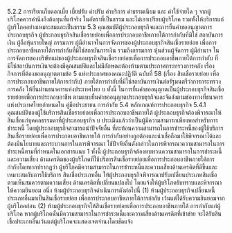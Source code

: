 5.2.2 การเรียกเก็บดอกเบี้ย เบี้ยปรับ ค่าปรับ ค่าบริการ ค่าธรรมเนียม และ
ค่าใช้จ่ายใด ๆ จากผู้บริโภคควรคำนึงถึงต้นทุนที่แท้จริง ในอัตราที่เป็นธรรม และไม่เอาเปรียบผู้บริโภค
รวมทั้งให้บริการแก่ผู้บริโภคอย่างเหมาะสมและเป็นธรรม
5.3 คุณสมบัติผู้ประกอบธุรกิจและการยื่นคำขออนุญาตการประกอบธุรกิจ
ผู้ประกอบธุรกิจสินเชื่อรายย่อยเพื่อการประกอบอาชีพภายใต้การกำกับที่มิใช่
สถาบันการเงิน ผู้ถือหุ้นรายใหญ่ กรรมการ ผู้มีอำนาจในการจัดการของผู้ประกอบธุรกิจสินเชื่อรายย่อย
เพื่อการประกอบอาชีพภายใต้การกำกับที่มิใช่สถาบันการเงิน รวมถึงกรรมการ หุ้นส่วนผู้จัดการ ผู้มีอำนาจ
ในการจัดการของบริษัทแม่ของผู้ประกอบธุรกิจสินเชื่อรายย่อยเพื่อการประกอบอาชีพภายใต้การกำกับ
ที่มิใช่สถาบันการเงินจะต้องมีคุณสมบัติและไม่มีลักษณะต้องห้ามตามประกาศกระทรวงการคลัง
เรื่อง กิจการที่ต้องขออนุญาตตามข้อ 5 แห่งประกาศของคณะปฏิวัติ ฉบับที่ 58 (เรื่อง สินเชื่อรายย่อย
เพื่อการประกอบอาชีพภายใต้การกํากับ)
ภายใต้การกํากับที่มิใช่สถาบันการเงินต่อรัฐมนตรีว่าการกระทรวงการคลัง ให้ยื่นผ่านธนาคารแห่งประเทศไทย
บ
ทั้งนี้ ในการยื่นคำขออนุญาตเป็นผู้ประกอบธุรกิจสินเชื่อรายย่อยเพื่อการประกอบอาชีพ
ตามแบบยื่นคำขออนุญาตประกอบธุรกิจและจัดส่งตามช่องทางที่ธนาคารแห่งประเทศไทยกำหนดใน
คู่มือประชาชน
การกำกับ
5.4 หลักเกณฑ์การประกอบธุรกิจ
5.4.1 คุณสมบัติของผู้ใช้บริการสินเชื่อรายย่อยเพื่อการประกอบอาชีพภายใต้
ผู้ประกอบธุรกิจต้องพิจารณาให้สินเชื่อแก่บุคคลธรรมดาที่ผู้ประกอบธุรกิจ
บ
ประเมินแล้วว่าเป็นผู้มีความสามารถเพียงพอสำหรับการชำระหนี้ โดยผู้ประกอบธุรกิจสามารถนำปัจจัยอื่น
ที่สะท้อนความสามารถในการชำระหนี้ของผู้ใช้บริการสินเชื่อรายย่อยเพื่อการประกอบอาชีพภายใต้
การกํากับอย่างถูกต้องและน่าเชื่อถือมาใช้พิจารณาได้และต้องมีนโยบายและกระบวนการในการพิจารณา
ใช้ปัจจัยอื่นดังกล่าวในการพิจารณาความสามารถในการชำระหนี้ตามที่กําหนดในเอกสารแนบ 1
ทั้งนี้ ผู้ประกอบธุรกิจต้องทบทวนความสามารถในการชำระหนี้และความเสี่ยง
ด้านเครดิตของผู้บริโภคที่ใช้บริการสินเชื่อรายย่อยเพื่อการประกอบอาชีพภายใต้การกำกับโดยหากปรากฏว่า
ผู้บริโภคมีความสามารถในการชำระหนี้และความเสี่ยงด้านเครดิตที่ดีขึ้นและเหมาะสมกับการใช้บริการ
สินเชื่อประเภทอื่น ให้ผู้ประกอบธุรกิจพิจารณาปรับเปลี่ยนประเภทสินเชื่อตามเห็นสมควรตามความเสี่ยง
ด้านเครดิตที่เปลี่ยนแปลงไป โดยแจ้งให้ผู้บริโภครับทราบและพิจารณาให้ความยินยอม
อนึ่ง ห้ามผู้ประกอบธุรกิจดำเนินการดังต่อไปนี้
(1) ห้ามผู้ประกอบธุรกิจเปลี่ยนหนี้ประเภทอื่นมาเป็นสินเชื่อรายย่อย
เพื่อการประกอบอาชีพภายใต้การกํากับ เว้นแต่ได้รับความยินยอมจากผู้บริโภคก่อน
(2) ห้ามผู้ประกอบธุรกิจให้สินเชื่อรายย่อยเพื่อการประกอบอาชีพภายใต้
การกำกับแก่ผู้บริโภค หากผู้บริโภคนั้นมีความสามารถในการชำระหนี้และความเสี่ยงด้านเครดิตที่เข้าข่าย
จะได้รับสินเชื่อประเภทอื่นเว้นแต่ผู้บริโภคจะแสดงเจตจำนงโดยชัดแจ้ง

